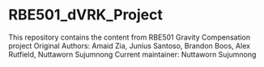 # RBE501_dVRK_Project
This repository contains the content from RBE501 Gravity Compensation project
Original Authors: Amaid Zia, Junius Santoso, Brandon Boos, Alex Rutfield, Nuttaworn Sujumnong
Current maintainer: Nuttaworn Sujumnong
